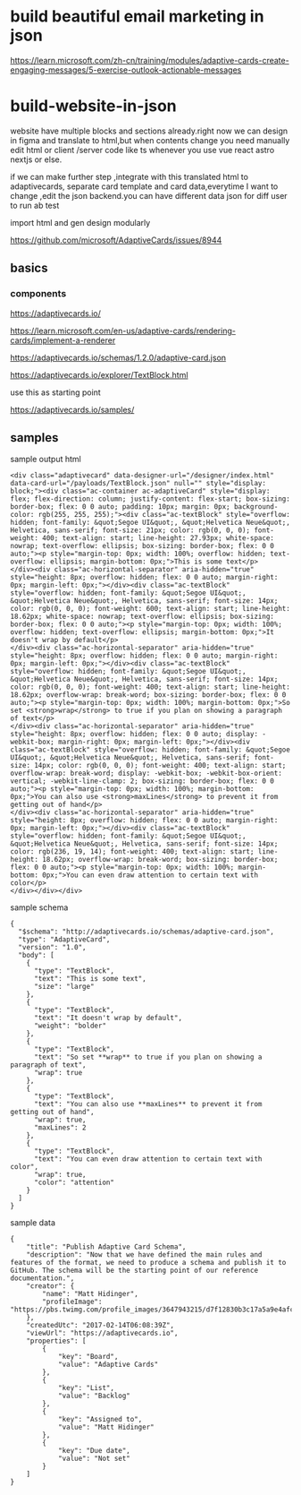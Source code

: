 # build beautiful email marketing in json 

https://learn.microsoft.com/zh-cn/training/modules/adaptive-cards-create-engaging-messages/5-exercise-outlook-actionable-messages



# build-website-in-json

website have multiple blocks and sections already.right now we can design in figma and translate to html,but when contents change you need manually edit html or client /server code like ts whenever you use vue react astro  nextjs or else.

if we can make further step ,integrate with this translated html  to adaptivecards, separate card template and card data,everytime I want to change ,edit the json backend.you can have different data json for diff user to run ab test



import  html and gen design modularly

https://github.com/microsoft/AdaptiveCards/issues/8944


## basics

### components

https://adaptivecards.io/


https://learn.microsoft.com/en-us/adaptive-cards/rendering-cards/implement-a-renderer

https://adaptivecards.io/schemas/1.2.0/adaptive-card.json


https://adaptivecards.io/explorer/TextBlock.html

use this as starting point


https://adaptivecards.io/samples/





## samples 


sample output html
```
<div class="adaptivecard" data-designer-url="/designer/index.html" data-card-url="/payloads/TextBlock.json" null="" style="display: block;"><div class="ac-container ac-adaptiveCard" style="display: flex; flex-direction: column; justify-content: flex-start; box-sizing: border-box; flex: 0 0 auto; padding: 10px; margin: 0px; background-color: rgb(255, 255, 255);"><div class="ac-textBlock" style="overflow: hidden; font-family: &quot;Segoe UI&quot;, &quot;Helvetica Neue&quot;, Helvetica, sans-serif; font-size: 21px; color: rgb(0, 0, 0); font-weight: 400; text-align: start; line-height: 27.93px; white-space: nowrap; text-overflow: ellipsis; box-sizing: border-box; flex: 0 0 auto;"><p style="margin-top: 0px; width: 100%; overflow: hidden; text-overflow: ellipsis; margin-bottom: 0px;">This is some text</p>
</div><div class="ac-horizontal-separator" aria-hidden="true" style="height: 8px; overflow: hidden; flex: 0 0 auto; margin-right: 0px; margin-left: 0px;"></div><div class="ac-textBlock" style="overflow: hidden; font-family: &quot;Segoe UI&quot;, &quot;Helvetica Neue&quot;, Helvetica, sans-serif; font-size: 14px; color: rgb(0, 0, 0); font-weight: 600; text-align: start; line-height: 18.62px; white-space: nowrap; text-overflow: ellipsis; box-sizing: border-box; flex: 0 0 auto;"><p style="margin-top: 0px; width: 100%; overflow: hidden; text-overflow: ellipsis; margin-bottom: 0px;">It doesn't wrap by default</p>
</div><div class="ac-horizontal-separator" aria-hidden="true" style="height: 8px; overflow: hidden; flex: 0 0 auto; margin-right: 0px; margin-left: 0px;"></div><div class="ac-textBlock" style="overflow: hidden; font-family: &quot;Segoe UI&quot;, &quot;Helvetica Neue&quot;, Helvetica, sans-serif; font-size: 14px; color: rgb(0, 0, 0); font-weight: 400; text-align: start; line-height: 18.62px; overflow-wrap: break-word; box-sizing: border-box; flex: 0 0 auto;"><p style="margin-top: 0px; width: 100%; margin-bottom: 0px;">So set <strong>wrap</strong> to true if you plan on showing a paragraph of text</p>
</div><div class="ac-horizontal-separator" aria-hidden="true" style="height: 8px; overflow: hidden; flex: 0 0 auto; display: -webkit-box; margin-right: 0px; margin-left: 0px;"></div><div class="ac-textBlock" style="overflow: hidden; font-family: &quot;Segoe UI&quot;, &quot;Helvetica Neue&quot;, Helvetica, sans-serif; font-size: 14px; color: rgb(0, 0, 0); font-weight: 400; text-align: start; overflow-wrap: break-word; display: -webkit-box; -webkit-box-orient: vertical; -webkit-line-clamp: 2; box-sizing: border-box; flex: 0 0 auto;"><p style="margin-top: 0px; width: 100%; margin-bottom: 0px;">You can also use <strong>maxLines</strong> to prevent it from getting out of hand</p>
</div><div class="ac-horizontal-separator" aria-hidden="true" style="height: 8px; overflow: hidden; flex: 0 0 auto; margin-right: 0px; margin-left: 0px;"></div><div class="ac-textBlock" style="overflow: hidden; font-family: &quot;Segoe UI&quot;, &quot;Helvetica Neue&quot;, Helvetica, sans-serif; font-size: 14px; color: rgb(236, 19, 14); font-weight: 400; text-align: start; line-height: 18.62px; overflow-wrap: break-word; box-sizing: border-box; flex: 0 0 auto;"><p style="margin-top: 0px; width: 100%; margin-bottom: 0px;">You can even draw attention to certain text with color</p>
</div></div></div>
```

sample schema  
```
{
  "$schema": "http://adaptivecards.io/schemas/adaptive-card.json",
  "type": "AdaptiveCard",
  "version": "1.0",
  "body": [
    {
      "type": "TextBlock",
      "text": "This is some text",
      "size": "large"
    },
    {
      "type": "TextBlock",
      "text": "It doesn't wrap by default",
      "weight": "bolder"
    },
    {
      "type": "TextBlock",
      "text": "So set **wrap** to true if you plan on showing a paragraph of text",
      "wrap": true
    },
    {
      "type": "TextBlock",
      "text": "You can also use **maxLines** to prevent it from getting out of hand",
      "wrap": true,
      "maxLines": 2
    },
    {
      "type": "TextBlock",
      "text": "You can even draw attention to certain text with color",
      "wrap": true,
      "color": "attention"
    }
  ]
}
```


sample data
```
{
    "title": "Publish Adaptive Card Schema",
    "description": "Now that we have defined the main rules and features of the format, we need to produce a schema and publish it to GitHub. The schema will be the starting point of our reference documentation.",
    "creator": {
        "name": "Matt Hidinger",
        "profileImage": "https://pbs.twimg.com/profile_images/3647943215/d7f12830b3c17a5a9e4afcc370e3a37e_400x400.jpeg"
    },
    "createdUtc": "2017-02-14T06:08:39Z",
    "viewUrl": "https://adaptivecards.io",
    "properties": [
        {
            "key": "Board",
            "value": "Adaptive Cards"
        },
        {
            "key": "List",
            "value": "Backlog"
        },
        {
            "key": "Assigned to",
            "value": "Matt Hidinger"
        },
        {
            "key": "Due date",
            "value": "Not set"
        }
    ]
}
```
